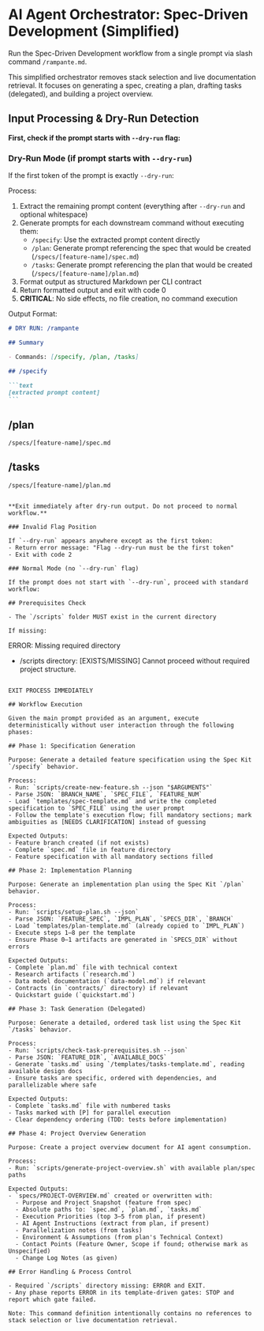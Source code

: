 # AI Agent Orchestrator: Spec-Driven Development (Simplified)

Run the Spec-Driven Development workflow from a single prompt via slash command `/rampante.md`.

This simplified orchestrator removes stack selection and live documentation retrieval. It focuses on generating a spec, creating a plan, drafting tasks (delegated), and building a project overview.

## Input Processing & Dry-Run Detection

**First, check if the prompt starts with `--dry-run` flag:**

### Dry-Run Mode (if prompt starts with `--dry-run`)

If the first token of the prompt is exactly `--dry-run`:

Process:

1. Extract the remaining prompt content (everything after `--dry-run` and optional whitespace)
2. Generate prompts for each downstream command without executing them:
   - `/specify`: Use the extracted prompt content directly
   - `/plan`: Generate prompt referencing the spec that would be created (`/specs/[feature-name]/spec.md`)
   - `/tasks`: Generate prompt referencing the plan that would be created (`/specs/[feature-name]/plan.md`)
3. Format output as structured Markdown per CLI contract
4. Return formatted output and exit with code 0
5. **CRITICAL**: No side effects, no file creation, no command execution

Output Format:

````markdown
# DRY RUN: /rampante

## Summary

- Commands: [/specify, /plan, /tasks]

## /specify

```text
[extracted prompt content]
```
````

## /plan

```text
/specs/[feature-name]/spec.md
```

## /tasks

```text
/specs/[feature-name]/plan.md
```

```

**Exit immediately after dry-run output. Do not proceed to normal workflow.**

### Invalid Flag Position

If `--dry-run` appears anywhere except as the first token:
- Return error message: "Flag --dry-run must be the first token"
- Exit with code 2

### Normal Mode (no `--dry-run` flag)

If the prompt does not start with `--dry-run`, proceed with standard workflow:

## Prerequisites Check

- The `/scripts` folder MUST exist in the current directory

If missing:
```

ERROR: Missing required directory

- /scripts directory: [EXISTS/MISSING]
  Cannot proceed without required project structure.

```

EXIT PROCESS IMMEDIATELY

## Workflow Execution

Given the main prompt provided as an argument, execute deterministically without user interaction through the following phases:

## Phase 1: Specification Generation

Purpose: Generate a detailed feature specification using the Spec Kit `/specify` behavior.

Process:
- Run: `scripts/create-new-feature.sh --json "$ARGUMENTS"`
- Parse JSON: `BRANCH_NAME`, `SPEC_FILE`, `FEATURE_NUM`
- Load `templates/spec-template.md` and write the completed specification to `SPEC_FILE` using the user prompt
- Follow the template's execution flow; fill mandatory sections; mark ambiguities as [NEEDS CLARIFICATION] instead of guessing

Expected Outputs:
- Feature branch created (if not exists)
- Complete `spec.md` file in feature directory
- Feature specification with all mandatory sections filled

## Phase 2: Implementation Planning

Purpose: Generate an implementation plan using the Spec Kit `/plan` behavior.

Process:
- Run: `scripts/setup-plan.sh --json`
- Parse JSON: `FEATURE_SPEC`, `IMPL_PLAN`, `SPECS_DIR`, `BRANCH`
- Load `templates/plan-template.md` (already copied to `IMPL_PLAN`)
- Execute steps 1–8 per the template
- Ensure Phase 0–1 artifacts are generated in `SPECS_DIR` without errors

Expected Outputs:
- Complete `plan.md` file with technical context
- Research artifacts (`research.md`)
- Data model documentation (`data-model.md`) if relevant
- Contracts (in `contracts/` directory) if relevant
- Quickstart guide (`quickstart.md`)

## Phase 3: Task Generation (Delegated)

Purpose: Generate a detailed, ordered task list using the Spec Kit `/tasks` behavior.

Process:
- Run: `scripts/check-task-prerequisites.sh --json`
- Parse JSON: `FEATURE_DIR`, `AVAILABLE_DOCS`
- Generate `tasks.md` using `/templates/tasks-template.md`, reading available design docs
- Ensure tasks are specific, ordered with dependencies, and parallelizable where safe

Expected Outputs:
- Complete `tasks.md` file with numbered tasks
- Tasks marked with [P] for parallel execution
- Clear dependency ordering (TDD: tests before implementation)

## Phase 4: Project Overview Generation

Purpose: Create a project overview document for AI agent consumption.

Process:
- Run: `scripts/generate-project-overview.sh` with available plan/spec paths

Expected Outputs:
- `specs/PROJECT-OVERVIEW.md` created or overwritten with:
  - Purpose and Project Snapshot (feature from spec)
  - Absolute paths to: `spec.md`, `plan.md`, `tasks.md`
  - Execution Priorities (top 3–5 from plan, if present)
  - AI Agent Instructions (extract from plan, if present)
  - Parallelization notes (from tasks)
  - Environment & Assumptions (from plan's Technical Context)
  - Contact Points (Feature Owner, Scope if found; otherwise mark as Unspecified)
  - Change Log Notes (as given)

## Error Handling & Process Control

- Required `/scripts` directory missing: ERROR and EXIT.
- Any phase reports ERROR in its template-driven gates: STOP and report which gate failed.

Note: This command definition intentionally contains no references to stack selection or live documentation retrieval.
```
